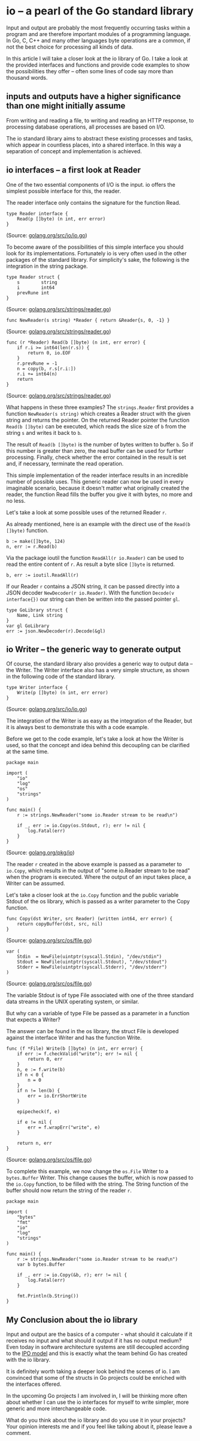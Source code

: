 # io – a pearl of the Go standard library

Input and output are probably the most frequently occurring tasks within a program and are therefore important modules of a programming language. In Go, C, C++ and many other languages byte operations are a common, if not the best choice for processing all kinds of data. 

In this article I will take a closer look at the io library of Go. I take a look at the provided interfaces and functions and provide code examples to show the possibilities they offer – often some lines of code say more than thousand words.

## inputs and outputs have a higher significance than one might initially assume

From writing and reading a file, to writing and reading an HTTP response, to processing database operations, all processes are based on I/O. 

The io standard library aims to abstract these existing processes and tasks, which appear in countless places, into a shared interface. In this way a separation of concept and implementation is achieved.

## io interfaces – a first look at Reader

One of the two essential components of I/O is the input. io offers the simplest possible interface for this, the reader.

The reader interface only contains the signature for the function Read.

```golang
type Reader interface {
    Read(p []byte) (n int, err error)
}
```
(Source: [golang.org/src/io/io.go](https://golang.org/src/io/io.go?s=3303:3363#L67))

To become aware of the possibilities of this simple interface you should look for its implementations. Fortunately io is very often used in the other packages of the standard library. For simplicity's sake, the following is the integration in the string package.

```golang
type Reader struct {
	s        string
	i        int64
	prevRune int
}
```
(Source: [golang.org/src/strings/reader.go](https://golang.org/src/strings/reader.go?s=446:576#L7))

```golang
func NewReader(s string) *Reader { return &Reader{s, 0, -1} }
```
(Source: [golang.org/src/strings/reader.go](https://golang.org/src/strings/reader.go?s=3567:3599#L144))

```golang
func (r *Reader) Read(b []byte) (n int, err error) {
	if r.i >= int64(len(r.s)) {
		return 0, io.EOF
	}
	r.prevRune = -1
	n = copy(b, r.s[r.i:])
	r.i += int64(n)
	return
}
```
(Source: [golang.org/src/strings/reader.go](https://golang.org/src/strings/reader.go?s=1042:1213#L28))

What happens in these three examples? The `strings.Reader` first provides a function `NewReader(s string)` which creates a Reader struct with the given string and returns the pointer. On the returned Reader pointer the function `Read(b []byte)` can be executed, which reads the slice size of `b` from the string `s` and writes it back to `b`. 

The result of `Read(b []byte)` is the number of bytes written to buffer `b`. So if this number is greater than zero, the read buffer can be used for further processing. Finally, check whether the error contained in the result is set and, if necessary, terminate the read operation.

This simple implementation of the reader interface results in an incredible number of possible uses. This generic reader can now be used in every imaginable scenario, because it doesn't matter what originally created the reader, the function Read fills the buffer you give it with bytes, no more and no less.

Let's take a look at some possible uses of the returned Reader `r`. 

As already mentioned, here is an example with the direct use of the `Read(b []byte)` function.

```golang
b := make([]byte, 124)
n, err := r.Read(b)
```

Via the package ioutil the function `ReadAll(r io.Reader)` can be used to read the entire content of `r`. As result a byte slice `[]byte` is returned.

```golang
b, err := ioutil.ReadAll(r)
```

If our Reader `r` contains a JSON string, it can be passed directly into a JSON decoder `NewDecoder(r io.Reader)`. With the function `Decode(v interface{})` our string can then be written into the passed pointer `gl`. 

```golang
type GoLibrary struct {
	Name, Link string
}
var gl GoLibrary
err := json.NewDecoder(r).Decode(&gl)
```

## io Writer – the generic way to generate output

Of course, the standard library also provides a generic way to output data – the Writer. The Writer interface also has a very simple structure, as shown in the following code of the standard library.

```golang
type Writer interface {
    Write(p []byte) (n int, err error)
}
```
(Source: [golang.org/src/io/io.go](https://golang.org/src/io/io.go?s=3794:3855#L80))

The integration of the Writer is as easy as the integration of the Reader, but it is always best to demonstrate this with a code example. 

Before we get to the code example, let's take a look at how the Writer is used, so that the concept and idea behind this decoupling can be clarified at the same time.

```golang
package main

import (
	"io"
	"log"
	"os"
	"strings"
)

func main() {
	r := strings.NewReader("some io.Reader stream to be read\n")

	if _, err := io.Copy(os.Stdout, r); err != nil {
		log.Fatal(err)
	}
}
```
(Source: [golang.org/pkg/io](https://golang.org/pkg/io/#Copy))

The reader `r` created in the above example is passed as a parameter to `io.Copy`, which results in the output of "some io.Reader stream to be read" when the program is executed. Where the output of an input takes place, a Writer can be assumed. 

Let's take a closer look at the `io.Copy` function and the public variable Stdout of the os library, which is passed as a writer parameter to the Copy function.

```golang
func Copy(dst Writer, src Reader) (written int64, err error) {
	return copyBuffer(dst, src, nil)
}
```
(Source: [golang.org/src/os/file.go](https://golang.org/src/os/file.go?s=2156:2335#L54))

```golang
var (
	Stdin  = NewFile(uintptr(syscall.Stdin), "/dev/stdin")
	Stdout = NewFile(uintptr(syscall.Stdout), "/dev/stdout")
	Stderr = NewFile(uintptr(syscall.Stderr), "/dev/stderr")
)
```
(Source: [golang.org/src/os/file.go](https://golang.org/src/os/file.go?s=2156:2335#L54))

The variable Stdout is of type File associated with one of the three standard data streams in the UNIX operating system, or similar. 

But why can a variable of type File be passed as a parameter in a function that expects a Writer? 

The answer can be found in the os library, the struct File is developed against the interface Writer and has the function Write.

```golang
func (f *File) Write(b []byte) (n int, err error) {
	if err := f.checkValid("write"); err != nil {
		return 0, err
	}
	n, e := f.write(b)
	if n < 0 {
		n = 0
	}
	if n != len(b) {
		err = io.ErrShortWrite
	}

	epipecheck(f, e)

	if e != nil {
		err = f.wrapErr("write", e)
	}

	return n, err
}
```
(Source: [golang.org/src/os/file.go](https://golang.org/src/os/file.go?s=4844:4893#L139))

To complete this example, we now change the `os.File` Writer to a `bytes.Buffer` Writer. This change causes the buffer, which is now passed to the `io.Copy` function, to be filled with the string. The String function of the buffer should now return the string of the reader `r`.

```golang
package main

import (
	"bytes"
	"fmt"
	"io"
	"log"
	"strings"
)

func main() {
	r := strings.NewReader("some io.Reader stream to be read\n")
	var b bytes.Buffer

	if _, err := io.Copy(&b, r); err != nil {
		log.Fatal(err)
	}

	fmt.Println(b.String())
}
```

## My Conclusion about the io library

Input and output are the basics of a computer - what should it calculate if it receives no input and what should it output if it has no output medium? Even today in software architecture systems are still decoupled according to the [IPO model](https://en.wikipedia.org/wiki/IPO_model) and this is exactly what the team behind Go has created with the io library.

It is definitely worth taking a deeper look behind the scenes of io. I am convinced that some of the structs in Go projects could be enriched with the interfaces offered.

In the upcoming Go projects I am involved in, I will be thinking more often about whether I can use the io interfaces for myself to write simpler, more generic and more interchangeable code.

What do you think about the io library and do you use it in your projects? Your opinion interests me and if you feel like talking about it, please leave a comment.